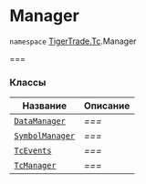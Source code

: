 
# Manager

`namespace` [TigerTrade.Tc](../TigerTrade.Tc.md).Manager

===


### Классы
| Название | Описание |
| --- | --- |
| [`DataManager`](./Manager/DataManager.cs.md) | *===* |
| [`SymbolManager`](./Manager/SymbolManager.cs.md) | *===* |
| [`TcEvents`](./Manager/TcEvents.cs.md) | *===* |
| [`TcManager`](./Manager/TcManager.cs.md) | *===* |
